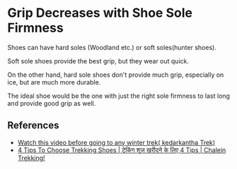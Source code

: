 # Grip Decreases with Shoe Sole Firmness

Shoes can have hard soles (Woodland etc.) or soft soles(hunter shoes).

Soft sole shoes provide the best grip, but they wear out quick.

On the other hand, hard sole shoes don't provide much grip, especially on ice, but are much more durable.

The ideal shoe would be the one with just the right sole firmness to last long and provide good grip as well.

## References

- [Watch this video before going to any winter trek( kedarkantha Trek)](https://www.youtube.com/watch?v=rvKjIBG3_kU)
- [4 Tips To Choose Trekking Shoes | ट्रेकिंग शूज़ खरीदने के लिए 4 Tips | Chalein Trekking!](https://www.youtube.com/watch?v=UGJwCNZ9Y9A)
